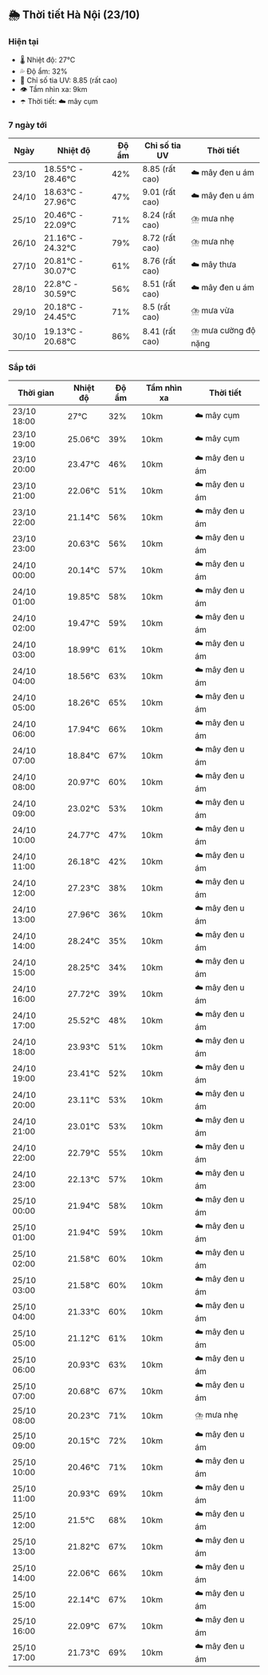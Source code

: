 ## 🌦️ Thời tiết Hà Nội (23/10)

### Hiện tại

- 🌡️ Nhiệt độ: 27℃
- 💦 Độ ẩm: 32%
- 🌟 Chỉ số tia UV: 8.85 (rất cao)
- 👁️ Tầm nhìn xa: 9km
- ☂️ Thời tiết: ☁️ mây cụm

### 7 ngày tới

| Ngày | Nhiệt độ | Độ ẩm | Chỉ số tia UV | Thời tiết |
| --- | --- | --- | --- | --- |
| 23/10 | 18.55℃ - 28.46℃ | 42% | 8.85 (rất cao) | ☁️ mây đen u ám |
| 24/10 | 18.63℃ - 27.96℃ | 47% | 9.01 (rất cao) | ☁️ mây đen u ám |
| 25/10 | 20.46℃ - 22.09℃ | 71% | 8.24 (rất cao) | ⛈️ mưa nhẹ |
| 26/10 | 21.16℃ - 24.32℃ | 79% | 8.72 (rất cao) | ⛈️ mưa nhẹ |
| 27/10 | 20.81℃ - 30.07℃ | 61% | 8.76 (rất cao) | ☁️ mây thưa |
| 28/10 | 22.8℃ - 30.59℃ | 56% | 8.51 (rất cao) | ☁️ mây đen u ám |
| 29/10 | 20.18℃ - 24.45℃ | 71% | 8.5 (rất cao) | ⛈️ mưa vừa |
| 30/10 | 19.13℃ - 20.68℃ | 86% | 8.41 (rất cao) | ⛈️ mưa cường độ nặng |

### Sắp tới

| Thời gian | Nhiệt độ | Độ ẩm | Tầm nhìn xa | Thời tiết |
| --- | --- | --- | --- | --- |
| 23/10 18:00 | 27℃ | 32% | 10km | ☁️ mây cụm |
| 23/10 19:00 | 25.06℃ | 39% | 10km | ☁️ mây cụm |
| 23/10 20:00 | 23.47℃ | 46% | 10km | ☁️ mây đen u ám |
| 23/10 21:00 | 22.06℃ | 51% | 10km | ☁️ mây đen u ám |
| 23/10 22:00 | 21.14℃ | 56% | 10km | ☁️ mây đen u ám |
| 23/10 23:00 | 20.63℃ | 56% | 10km | ☁️ mây đen u ám |
| 24/10 00:00 | 20.14℃ | 57% | 10km | ☁️ mây đen u ám |
| 24/10 01:00 | 19.85℃ | 58% | 10km | ☁️ mây đen u ám |
| 24/10 02:00 | 19.47℃ | 59% | 10km | ☁️ mây đen u ám |
| 24/10 03:00 | 18.99℃ | 61% | 10km | ☁️ mây đen u ám |
| 24/10 04:00 | 18.56℃ | 63% | 10km | ☁️ mây đen u ám |
| 24/10 05:00 | 18.26℃ | 65% | 10km | ☁️ mây đen u ám |
| 24/10 06:00 | 17.94℃ | 66% | 10km | ☁️ mây đen u ám |
| 24/10 07:00 | 18.84℃ | 67% | 10km | ☁️ mây đen u ám |
| 24/10 08:00 | 20.97℃ | 60% | 10km | ☁️ mây đen u ám |
| 24/10 09:00 | 23.02℃ | 53% | 10km | ☁️ mây đen u ám |
| 24/10 10:00 | 24.77℃ | 47% | 10km | ☁️ mây đen u ám |
| 24/10 11:00 | 26.18℃ | 42% | 10km | ☁️ mây đen u ám |
| 24/10 12:00 | 27.23℃ | 38% | 10km | ☁️ mây đen u ám |
| 24/10 13:00 | 27.96℃ | 36% | 10km | ☁️ mây đen u ám |
| 24/10 14:00 | 28.24℃ | 35% | 10km | ☁️ mây đen u ám |
| 24/10 15:00 | 28.25℃ | 34% | 10km | ☁️ mây đen u ám |
| 24/10 16:00 | 27.72℃ | 39% | 10km | ☁️ mây đen u ám |
| 24/10 17:00 | 25.52℃ | 48% | 10km | ☁️ mây đen u ám |
| 24/10 18:00 | 23.93℃ | 51% | 10km | ☁️ mây đen u ám |
| 24/10 19:00 | 23.41℃ | 52% | 10km | ☁️ mây đen u ám |
| 24/10 20:00 | 23.11℃ | 53% | 10km | ☁️ mây đen u ám |
| 24/10 21:00 | 23.01℃ | 53% | 10km | ☁️ mây đen u ám |
| 24/10 22:00 | 22.79℃ | 55% | 10km | ☁️ mây đen u ám |
| 24/10 23:00 | 22.13℃ | 57% | 10km | ☁️ mây đen u ám |
| 25/10 00:00 | 21.94℃ | 58% | 10km | ☁️ mây đen u ám |
| 25/10 01:00 | 21.94℃ | 59% | 10km | ☁️ mây đen u ám |
| 25/10 02:00 | 21.58℃ | 60% | 10km | ☁️ mây đen u ám |
| 25/10 03:00 | 21.58℃ | 60% | 10km | ☁️ mây đen u ám |
| 25/10 04:00 | 21.33℃ | 60% | 10km | ☁️ mây đen u ám |
| 25/10 05:00 | 21.12℃ | 61% | 10km | ☁️ mây đen u ám |
| 25/10 06:00 | 20.93℃ | 63% | 10km | ☁️ mây đen u ám |
| 25/10 07:00 | 20.68℃ | 67% | 10km | ☁️ mây đen u ám |
| 25/10 08:00 | 20.23℃ | 71% | 10km | ⛈️ mưa nhẹ |
| 25/10 09:00 | 20.15℃ | 72% | 10km | ☁️ mây đen u ám |
| 25/10 10:00 | 20.46℃ | 71% | 10km | ☁️ mây đen u ám |
| 25/10 11:00 | 20.93℃ | 69% | 10km | ☁️ mây đen u ám |
| 25/10 12:00 | 21.5℃ | 68% | 10km | ☁️ mây đen u ám |
| 25/10 13:00 | 21.82℃ | 67% | 10km | ☁️ mây đen u ám |
| 25/10 14:00 | 22.06℃ | 66% | 10km | ☁️ mây đen u ám |
| 25/10 15:00 | 22.14℃ | 67% | 10km | ☁️ mây đen u ám |
| 25/10 16:00 | 22.09℃ | 67% | 10km | ☁️ mây đen u ám |
| 25/10 17:00 | 21.73℃ | 69% | 10km | ☁️ mây đen u ám |
